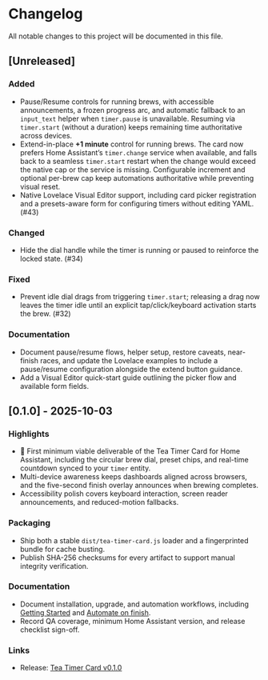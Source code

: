 # Changelog

All notable changes to this project will be documented in this file.

## [Unreleased]

### Added
- Pause/Resume controls for running brews, with accessible announcements, a frozen progress arc, and
  automatic fallback to an `input_text` helper when `timer.pause` is unavailable. Resuming via
  `timer.start` (without a duration) keeps remaining time authoritative across devices.
- Extend-in-place **+1 minute** control for running brews. The card now prefers Home Assistant’s
  `timer.change` service when available, and falls back to a seamless `timer.start` restart when the
  change would exceed the native cap or the service is missing. Configurable increment and optional
  per-brew cap keep automations authoritative while preventing visual reset.
- Native Lovelace Visual Editor support, including card picker registration and a presets-aware form
  for configuring timers without editing YAML. (#43)

### Changed
- Hide the dial handle while the timer is running or paused to reinforce the locked state. (#34)

### Fixed
- Prevent idle dial drags from triggering `timer.start`; releasing a drag now leaves the timer idle
  until an explicit tap/click/keyboard activation starts the brew. (#32)

### Documentation
- Document pause/resume flows, helper setup, restore caveats, near-finish races, and update the Lovelace
  examples to include a pause/resume configuration alongside the extend button guidance.
- Add a Visual Editor quick-start guide outlining the picker flow and available form fields.

## [0.1.0] - 2025-10-03

### Highlights
- 🎉 First minimum viable deliverable of the Tea Timer Card for Home Assistant, including the circular brew dial, preset chips, and real-time countdown synced to your `timer` entity.
- Multi-device awareness keeps dashboards aligned across browsers, and the five-second finish overlay announces when brewing completes.
- Accessibility polish covers keyboard interaction, screen reader announcements, and reduced-motion fallbacks.

### Packaging
- Ship both a stable `dist/tea-timer-card.js` loader and a fingerprinted bundle for cache busting.
- Publish SHA-256 checksums for every artifact to support manual integrity verification.

### Documentation
- Document installation, upgrade, and automation workflows, including [Getting Started](docs/getting-started.md) and [Automate on finish](docs/automations/finished.md).
- Record QA coverage, minimum Home Assistant version, and release checklist sign-off.

### Links
- Release: [Tea Timer Card v0.1.0](https://github.com/sharwell/ha-tea-timer/releases/tag/v0.1.0)
